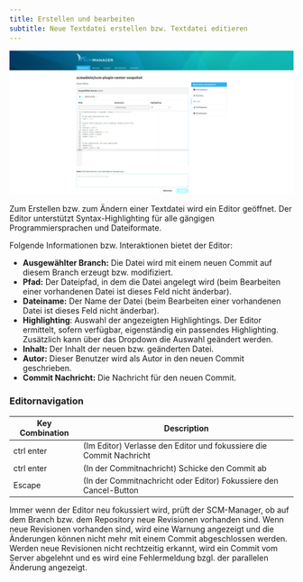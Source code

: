 ```yaml
---
title: Erstellen und bearbeiten
subtitle: Neue Textdatei erstellen bzw. Textdatei editieren
---
```

![Neue Textdatei erstellen](assets/fileEditor.png)

Zum Erstellen bzw. zum Ändern einer Textdatei wird ein Editor geöffnet. Der Editor unterstützt Syntax-Highlighting für alle gängigen Programmiersprachen und Dateiformate. 

Folgende Informationen bzw. Interaktionen bietet der Editor:

- **Ausgewählter Branch:** Die Datei wird mit einem neuen Commit auf diesem Branch erzeugt bzw. modifiziert.
- **Pfad:** Der Dateipfad, in dem die Datei angelegt wird (beim Bearbeiten einer vorhandenen Datei ist dieses Feld nicht änderbar).
- **Dateiname:** Der Name der Datei  (beim Bearbeiten einer vorhandenen Datei ist dieses Feld nicht änderbar).
- **Highlighting**: Auswahl der angezeigten Highlightings. Der Editor ermittelt, sofern verfügbar, eigenständig ein passendes Highlighting. Zusätzlich kann über das Dropdown die Auswahl geändert werden.
- **Inhalt:** Der Inhalt der neuen bzw. geänderten Datei.
- **Autor:** Dieser Benutzer wird als Autor in den neuen Commit geschrieben.
- **Commit Nachricht:** Die Nachricht für den neuen Commit.

### Editornavigation

| Key Combination | Description                                                         |
|-----------------|---------------------------------------------------------------------|
| ctrl enter      | (Im Editor) Verlasse den Editor und fokussiere die Commit Nachricht |
| ctrl enter      | (In der Commitnachricht) Schicke den Commit ab                      |
| Escape          | (In der Commitnachricht oder Editor) Fokussiere den Cancel-Button   |


Immer wenn der Editor neu fokussiert wird, prüft der SCM-Manager, ob auf dem Branch bzw. dem Repository neue Revisionen
vorhanden sind. Wenn neue Revisionen vorhanden sind, wird eine Warnung angezeigt und die Änderungen können nicht mehr
mit einem Commit abgeschlossen werden. Werden neue Revisionen nicht rechtzeitig erkannt, wird ein Commit vom Server
abgelehnt und es wird eine Fehlermeldung bzgl. der parallelen Änderung angezeigt.
